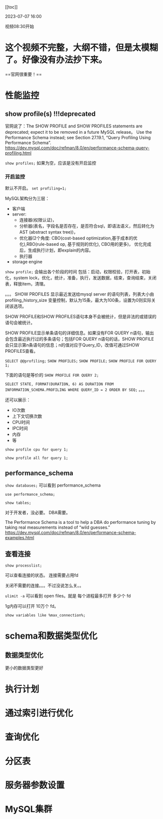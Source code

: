 
[[toc]]

2023-07-07 16:00


视频08:30开始

# 这个视频不完整，大纲不错，但是太模糊了。好像没有办法抄下来。


==官网很重要！==

# 性能监控 


## show profile(s) !!!deprecated

官网说了：The SHOW PROFILE and SHOW PROFILES statements are deprecated; expect it to be removed in a future MySQL release。
Use the Performance Schema instead; see Section 27.19.1, “Query Profiling Using Performance Schema”.  
https://dev.mysql.com/doc/refman/8.0/en/performance-schema-query-profiling.html



`show profiles;`
如果为空，应该是没有开启监控

### 开启监控
默认不开启。
`set profiling=1;`

MySQL架构分为三层：
- 客户端
- server: 
  - 连接器(权限认证)，
  - 分析器(表名，字段名是否存在，是否符合sql，即语法语义，然后转化为AST (abstract syntax tree))，
  - 优化器(2个角度: CBO(cost-based optimization,基于成本的优化),RBO(rule-based op, 基于规则的优化), CBO用的更多)， 优化完成后，生成执行计划，即explain的内容。
  - 执行器
- storage engine


`show profile;`
会输出各个阶段的时间
包括：启动，权限校验，打开表，初始化，system lock，优化，统计，准备，执行，发送数据，结束，查询结束，关闭表，释放item，清理。


。。。
SHOW PROFILES 显示最近发送给mysql server 的语句列表，列表大小由 profiling_history_size 变量控制，默认为15条，最大为100条，设置为0则实际关闭该选项。

SHOW PROFILE和SHOW PROFILES语句本身不会被统计，但是非法的或错误的语句会被统计。

SHOW PROFILE显示单条语句的详细信息。如果没有FOR QUERY n语句，输出会包含最近执行过的多条语句；包括FOR QUERY n语句的话，SHOW PROFILE会只显示第n条语句的信息；n的值对应于Query_ID，改值可通过SHOW PROFILES查看。


`SELECT @@profiling;`
`SHOW PROFILES;`
`SHOW PROFILE;`
`SHOW PROFILE FOR QUERY 1;`

下面的语句是等价的
`SHOW PROFILE FOR QUERY 2;`

`SELECT STATE, FORMAT(DURATION, 6) AS DURATION FROM INFORMATION_SCHEMA.PROFILING WHERE QUERY_ID = 2 ORDER BY SEQ;`
。。。

还可以展示：
- IO次数
- 上下文切换次数
- CPU时间
- IPC时间
- 内存
- 等

`show profile cpu for query 1;`

`show profile all for query 1;`


## performance_schema

`show databases;`
可以看到 performance_schema

`use performance_schema;`

`show tables;`


对于开发者，没必要。
DBA需要。


The Performance Schema is a tool to help a DBA do performance tuning by taking real measurements instead of “wild guesses.” 
https://dev.mysql.com/doc/refman/8.0/en/performance-schema-examples.html



## 查看连接


`show processlist;`

可以查看连接的状态。
连接需要占用fd

关闭不需要的连接。。。不过没说怎么关。。

`ulimit -a`
可以看到 open files。就是 每个进程最多打开 多少个 fd

1g内存可以打开 10万个 fd。

`show variables like %max_connection%;`





# schema和数据类型优化

## 数据类型优化
更小的数据类型更好



# 执行计划




# 通过索引进行优化


# 查询优化


# 分区表


# 服务器参数设置


# MySQL集群



